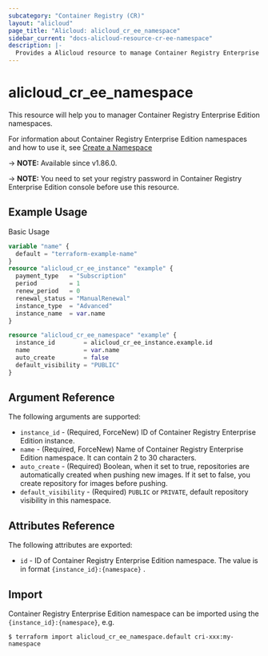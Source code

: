 ```yaml
---
subcategory: "Container Registry (CR)"
layout: "alicloud"
page_title: "Alicloud: alicloud_cr_ee_namespace"
sidebar_current: "docs-alicloud-resource-cr-ee-namespace"
description: |-
  Provides a Alicloud resource to manage Container Registry Enterprise Edition namespaces.
---
```


# alicloud_cr_ee_namespace

This resource will help you to manager Container Registry Enterprise Edition namespaces.

For information about Container Registry Enterprise Edition namespaces and how to use it, see [Create a Namespace](https://www.alibabacloud.com/help/en/acr/developer-reference/api-cr-2018-12-01-createnamespace)

-> **NOTE:** Available since v1.86.0.

-> **NOTE:** You need to set your registry password in Container Registry Enterprise Edition console before use this resource.

## Example Usage

Basic Usage

```terraform
variable "name" {
  default = "terraform-example-name"
}
resource "alicloud_cr_ee_instance" "example" {
  payment_type   = "Subscription"
  period         = 1
  renew_period   = 0
  renewal_status = "ManualRenewal"
  instance_type  = "Advanced"
  instance_name  = var.name
}

resource "alicloud_cr_ee_namespace" "example" {
  instance_id        = alicloud_cr_ee_instance.example.id
  name               = var.name
  auto_create        = false
  default_visibility = "PUBLIC"
}
```

## Argument Reference

The following arguments are supported:

* `instance_id` - (Required, ForceNew) ID of Container Registry Enterprise Edition instance.
* `name` - (Required, ForceNew) Name of Container Registry Enterprise Edition namespace. It can contain 2 to 30 characters.
* `auto_create` - (Required) Boolean, when it set to true, repositories are automatically created when pushing new images. If it set to false, you create repository for images before pushing.
* `default_visibility` - (Required) `PUBLIC` or `PRIVATE`, default repository visibility in this namespace.

## Attributes Reference

The following attributes are exported:

* `id` - ID of Container Registry Enterprise Edition namespace. The value is in format `{instance_id}:{namespace}` .

## Import

Container Registry Enterprise Edition namespace can be imported using the `{instance_id}:{namespace}`, e.g.

```shell
$ terraform import alicloud_cr_ee_namespace.default cri-xxx:my-namespace
```
